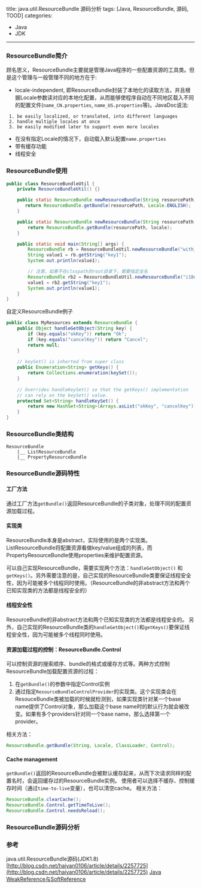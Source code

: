 title: java.util.ResourceBundle 源码分析
tags: [Java, ResourceBundle, 源码, TOOD]
categories: 
- Java
- JDK
---

### ResourceBundle简介
顾名思义，ResourceBundle主要就是管理Java程序的一些配置资源的工具类。但是这个管理与一般管理不同的地方在于:

- locale-independent, 即ResourceBundle封装了本地化的读取方法，并且根据Locale参数读对应的本地化配置，从而能够使程序自动在不同地区载入不同的配置文件(`name_CN.properties`, `name_US.properties`等)。JavaDoc说法:
```
 1. be easily localized, or translated, into different languages
 2. handle multiple locales at once
 3. be easily modified later to support even more locales
```

- 在没有指定Locale的情况下，自动载入默认配置`name.properties`
- 带有缓存功能
- 线程安全


### ResourceBundle使用
```java
public class ResourceBundleUtil {
    private ResourceBundleUtil() {}

    public static ResourceBundle newResourceBundle(String resourcePath) {
       return ResourceBundle.getBundle(resourcePath, Locale.ENGLISH);
    }

    public static ResourceBundle newResourceBundle(String resourcePath, Locale locale) {
        return ResourceBundle.getBundle(resourcePath, locale);
    }

    public static void main(String[] args) {
        ResourceBundle rb = ResourceBundleUtil.newResourceBundle("with_classpath");
        String value1 = rb.getString("key1");
        System.out.println(value1);

        // 注意，如果不在clsspath的root目录下，需要指定全名
        ResourceBundle rb2 = ResourceBundleUtil.newResourceBundle("i18n.within_folder");
        value1 = rb2.getString("key1");
        System.out.println(value1);
    }
}
```

自定义ResourceBundle例子
```java
public class MyResources extends ResourceBundle {
    public Object handleGetObject(String key) {
        if (key.equals("okKey")) return "Ok";
        if (key.equals("cancelKey")) return "Cancel";
        return null;
    }
    
    // keySet() is inherted from super class
    public Enumeration<String> getKeys() {
        return Collections.enumeration(keySet());
    }
    
    // Overrides handleKeySet() so that the getKeys() implementation
    // can rely on the keySet() value.
    protected Set<String> handleKeySet() {
        return new HashSet<String>(Arrays.asList("okKey", "cancelKey"));
    }
}
```

### ResourceBundle类结构
```plain
ResourceBundle
    |__ ListResourceBundle
    |__ PropertyResourceBundle
```

### ResourceBundle源码特性

#### 工厂方法
通过工厂方法`getBundle()`返回ResourceBundle的子类对象，处理不同的配置资源加载过程。

#### 实现类
ResourceBundle本身是abstract，实际使用的是两个实现类。
ListResourceBundle将配置资源看做key/value组成的列表，而PropertyResourceBundle使用properties来维护配置资源。

可以自己实现ResourceBundle，需要实现两个方法：`handleGetObject()` 和 `getKeys()`。另外需要注意的是，自己实现的ResourceBundle类要保证线程安全性，因为可能被多个线程同时使用。（ResourceBundle的非abstract方法和两个已知实现类的方法都是线程安全的）

#### 线程安全性
ResourceBundle的非abstract方法和两个已知实现类的方法都是线程安全的。
另外，自己实现的ResourceBundle类的`handleGetObject()`和`getKeys()`要保证线程安全性，因为可能被多个线程同时使用。

#### 资源加载过程的控制：ResourceBundle.Control
可以控制资源的搜索顺序、bundle的格式或缓存方式等。两种方式控制ResourceBundle加载配置资源的过程：
1. 在`getBundle()`的参数中指定Control实例
2. 通过指定`ResourceBundleControlProvider`的实现类。这个实现类会在ResouceBundle类被加载的时候就检测到，如果实现类针对某一个base name提供了Control对象，那么加载这个base name时的默认行为就会被改变。如果有多个providers针对同一个base name，那么选择第一个provider。

相关方法：

```java
ResourceBundle.getBundle(String, Locale, ClassLoader, Control);
```

#### Cache management
`getBundle()`返回的ResourceBundle会被默认缓存起来，从而下次请求同样的配置名时，会返回缓存过的ResourceBundle实例。
使用者可以选择不缓存、控制缓存时间（通过`time-to-live`变量），也可以清空cache。
相关方法：

```java
ResourceBundle.clearCache();
ResourceBundle.Control.getTimeToLive();
ResourceBundle.Control.needsReload();
```

### ResourceBundle源码分析


### 参考
java.util.ResourceBundle源码(JDK1.8)
[http://blog.csdn.net/haiyan0106/article/details/2257725](http://blog.csdn.net/haiyan0106/article/details/2257725)
[Java WeakReference与SoftReference](http://san-yun.iteye.com/blog/1683558)
